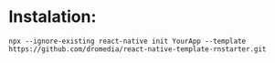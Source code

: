 # Instalation:
 ```
 npx --ignore-existing react-native init YourApp --template https://github.com/dromedia/react-native-template-rnstarter.git
 ```


